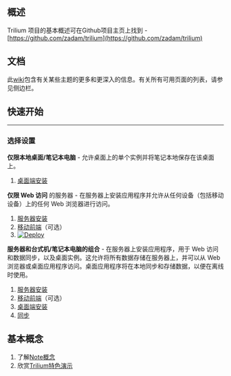 __概述__
------

Trilium 项目的基本概述可在Github项目主页上找到 - [https://github.com/zadam/trilium](https://github.com/zadam/trilium)

__文档__
-----

此[wiki](https://github.com/baddate/trilium/wiki)包含有关某些主题的更多和更深入的信息。有关所有可用页面的列表，请参见侧边栏。

## __快速开始__

------

### __选择设置__


__仅限本地桌面/笔记本电脑__ - 允许桌面上的单个实例并将笔记本地保存在该桌面上。

1. [桌面端安装](./桌面端安装.md)

__仅限 Web 访问__ 的服务器 - 在服务器上安装应用程序并允许从任何设备（包括移动设备）上的任何 Web 浏览器进行访问。

1. [服务器安装](./服务器安装.md)
2. [移动前端](./移动前端.md)（可选）
3. [![Deploy](https://www.herokucdn.com/deploy/button.svg)](https://heroku.com/deploy?template=https://github.com/feilongfl/trilium-heroku)

__服务器和台式机/笔记本电脑的组合__ - 在服务器上安装应用程序，用于 Web 访问和数据同步，以及桌面实例。这允许将所有数据存储在服务器上，并可以从 Web 浏览器或桌面应用程序访问。桌面应用程序将在本地同步和存储数据，以便在离线时使用。

1. [服务器安装](./服务器安装.md)
2. [移动前端](./移动前端.md)（可选）
3. [桌面端安装](./桌面端安装.md)
4. [同步](./同步.md)

__基本概念__
--------

1. 了解[Note概念](./笔记.md)
2. 欣赏[Trilium特色演示](./演示截图.md)
